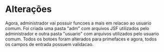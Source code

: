 # Alterações

Agora, administrador vai possuir funcoes a mais em relacao ao usuario comum. Foi criada uma pasta "adm" com arquivos JSF utilizados pelo administrador e outra pasta "usuario" com arquivos utilizados pelo usuario comum. Todos os botoes foram alterados para primefaces e agora, todos os campos de entrada possuem validacao.
